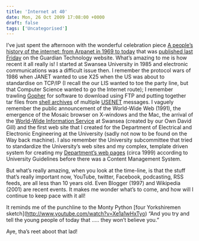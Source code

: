 ```yaml
---
title: 'Internet at 40'
date: Mon, 26 Oct 2009 17:08:00 +0000
draft: false
tags: ['Uncategorised']
---
```


I’ve just spent the afternoon with the wonderful celebration piece [A people’s history of the internet: from Arpanet in 1969 to today](http://www.guardian.co.uk/technology/interactive/2009/oct/23/internet-arpanet) that was [published last Friday](http://www.guardian.co.uk/technology/series/internet-at-40) on the Guardian Technology website. What’s amazing to me is how recent it all really is! I started at Swansea University in 1985 and electronic communications was a difficult issue then. I remember the protocol wars of 1986 when JANET wanted to use X25 when the US was about to standardise on TCP/IP (I recall the our LIS wanted to toe the party line, but that Computer Science wanted to go the Internet route); I remember trawling [Gopher](http://en.wikipedia.org/wiki/Gopher_\(protocol\)) for software to download using FTP and putting together tar files from [shell archives](http://en.wikipedia.org/wiki/Shar) of multiple [USENET](http://en.wikipedia.org/wiki/Usenet) messages. I vaguely remember the public announcement of the World-Wide Web (1991), the emergence of the Mosaic browser on X-windows and the Mac, the arrival of the [World-Wide Information Service](http://web.archive.org/web/19961223100239/http://www.swan.ac.uk/) at Swansea (created by our Own David Gill) and the first web site that I created for the Department of Electrical and Electronic Engineering at the University (sadly not now to be found on the Way back machine). I also remember the University subcommittee that tried to standardize the University’s web sites and my complex, template driven system for creating my [Department’s web pages](http://web.archive.org/web/19990220180852/www-ee.swan.ac.uk/DeptEEE/) (circa 1999) according to University Guidelines before there was a Content Management System.

But what’s really amazing, when you look at the time-line, is that the stuff that’s really important now, YouTube, twitter, Facebook, podcasting, RSS feeds, are all less than 10 years old. Even Blogger (1997) and Wikipedia (2001) are recent events. It makes me wonder what’s to come, and how will I continue to keep pace with it all!

It reminds me of the punchline to the Monty Python \[four Yorkshiremen sketch\](http://www.youtube.com/watch?v=Xe1a1wHxTyo) “And you try and tell the young people of today that ….. they won’t believe you.”

Aye, tha’s reet aboot that lad!
